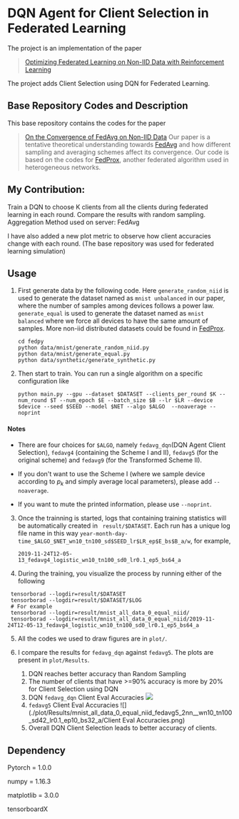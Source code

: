 
# DQN Agent for Client Selection in Federated Learning

The project is an implementation of the paper 
> [Optimizing Federated Learning on Non-IID Data with Reinforcement Learning](https://iqua.ece.toronto.edu/papers/hwang-infocom20.pdf)

The project adds Client Selection using DQN for Federated Learning.


## Base Repository Codes and Description
This base repository contains the codes for the paper
> [On the Convergence of FedAvg on Non-IID Data](https://arxiv.org/pdf/1907.02189.pdf)
Our paper is a tentative theoretical understanding towards [FedAvg](<https://arxiv.org/abs/1602.05629>) and how different sampling and averaging schemes affect its convergence.
Our code is based on the codes for [FedProx](<https://github.com/litian96/FedProx>), another federated algorithm used in heterogeneous networks.

## My Contribution:
Train a DQN to choose K clients from all the clients during federated learning in each round.
Compare the results with random sampling.
Aggregation Method used on server: FedAvg

I have also added a new plot metric to observe how client accuracies change with each round.
(The base repository was used for federated learning simulation)


## Usage

1. First generate data by the following code. Here `generate_random_niid` is used to generate the dataset named as ` mnist unbalanced ` in our paper,  where the number of samples among devices follows a power law. `generate_equal` is used to generate the dataset named as ` mnist balanced ` where we force all devices to have the same amount of samples. More non-iid distributed datasets could be found in [FedProx](<https://github.com/litian96/FedProx>).

    ```
   cd fedpy
   python data/mnist/generate_random_niid.py
   python data/mnist/generate_equal.py
   python data/synthetic/generate_synthetic.py
   ```

2. Then start to train. You can run a single algorithm on a specific configuration like

    ```
   python main.py --gpu --dataset $DATASET --clients_per_round $K --num_round $T --num_epoch $E --batch_size $B --lr $LR --device $device --seed $SEED --model $NET --algo $ALGO  --noaverage --noprint
   ```

#### Notes

- There are four choices for `$ALGO`, namely `fedavg_dqn`(DQN Agent Client Selection), `fedavg4` (containing the Scheme I and II), `fedavg5` (for the original scheme) and `fedavg9` (for the Transformed Scheme II).

- If you don't want to use the Scheme I (where we sample device according to $p_k$ and simply average local parameters), please add `--noaverage`.

- If you want to mute the printed information, please use `--noprint`.

3. Once the trainning is started, logs that containing training statistics will be automatically created in ` result/$DATASET`. Each run has a unique log file name in this way `year-month-day-time_$ALGO_$NET_wn10_tn100_sd$SEED_lr$LR_ep$E_bs$B_a/w`, for example, 
    ```
   2019-11-24T12-05-13_fedavg4_logistic_wn10_tn100_sd0_lr0.1_ep5_bs64_a
   ```

4. During the training, you visualize the process by running either of the following

  ```
   tensorborad --logdir=result/$DATASET
   tensorborad --logdir=result/$DATASET/$LOG
   # For example
   tensorborad --logdir=result/mnist_all_data_0_equal_niid/
   tensorborad --logdir=result/mnist_all_data_0_equal_niid/2019-11-24T12-05-13_fedavg4_logistic_wn10_tn100_sd0_lr0.1_ep5_bs64_a
  ```

5. All the codes we used to draw figures are in `plot/`.

6. I compare the results for `fedavg_dqn` against `fedavg5`. The plots are present in `plot/Results`.
   1. DQN reaches better accuracy than Random Sampling
   2. The number of clients that have >=90% accuracy is more by 20% for Client Selection using DQN
   3. DQN `fedavg_dqn` Client Eval Accuracies ![](https://github.com/patodiayogesh/fedavgpy_rl/blob/master/plot/Results/mnist_all_data_0_equal_niid_fedavg_dqn_2nn__wn10_tn100_sd42_lr0.1_ep10_bs32_a/Client%20Eval%20Accuracies.png)
   4. `fedavg5` Client Eval Accuracies ![](./plot/Results/mnist_all_data_0_equal_niid_fedavg5_2nn__wn10_tn100_sd42_lr0.1_ep10_bs32_a/Client Eval Accuracies.png)
   5. Overall DQN Client Selection leads to better accuracy of clients.


## Dependency

Pytorch = 1.0.0

numpy = 1.16.3

matplotlib = 3.0.0

tensorboardX



